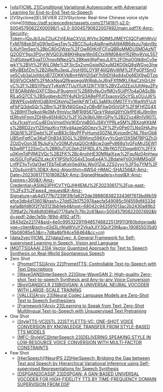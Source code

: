 - [[vits][ICML 21]Conditional Variational Autoencoder with Adversarial Learning for End-to-End Text-to-Speech](https://arxiv.org/abs/2106.06103)
- [[VStyclone][ELSEVIER 22]VStyclone: Real-time Chinese voice style clone]](https://pdf.sciencedirectassets.com/271419/1-s2.0-S0045790622X00098/1-s2.0-S0045790622007492/main.pdf?X-Amz-Security-Token=IQoJb3JpZ2luX2VjEAIaCXVzLWVhc3QtMSJIMEYCIQCFqKhWvUFxM768pkSFqD9j1eiGwsTqy%2BCC5u4zAlaRnwIhAI9ARB6dszu7gbnI9zlLKuY0m5eq%2BbC80rDWzp%2FOwR0tKrIFCFoQBRoMMDU5MDAzNTQ2ODY1Igx3PGyrWVQ03U88KH8qjwWn0ECtxWM084nYR2Rhy9VpL557ZrdISdqwKSgaTO7mqvNNezQ%2BKwkWgPwoJLR%2FOhqOGtk8nCv5ewkY%2BVt%2FWiLOMe%2F3icSx2vmGsjqiN2xuM2KO0kQ8gWGyo3hweRviBEbfZm%2B2jReiftu3eqLJVoH95LOY9F4ljIQWvWM%2FPqOFfSmOve5Cyb3aUxItjbUiB7ZOKKVbBmHWH2lSaY7n5tDl14p84xDpNDX9wDTzq8G97sOCkM%2FMckNsqQlfkwoegqWiRqbJxJ6jxFXftMKLFAqCzhGrUHyC%2F%2BSYPbzVTyKqW7TUuYlUA129jT1j19%2BVZu0ZEsUUhNgu2PvEF8OARdWnGXFC5boJF9ugmnV%2B89yNuOvfMOy5UiPf7o4aOAScBbRILa5Q7CE%2BSugbevb2fIY4uN3rQ3ABePPJf3xaosvQ5cYSLsOUJJ6%2BWPEoybWHOdBXHOXpVgZ5eIjIkFWTxEL5aMXc0M0TFYv16w9VFUJtqFbFQ3dqSQr%2Bm%2FBVNIGGpx2vOByBFIiwGt5iVGP%2F9FHfZG4X%2B9H1TtglkoIrRk0My1HnVoc1MFRl9567QckYRdglQ9YtOkfPEj6iJ9m9mtERhvhFmmZDH8y45f4j6OU%2F1G2k9blUWrrGPjy%2B2Zyz4Rn1VR0TLu1xJ1cspYvnCu4EOsjVmp0Vg1KlDrVqB0GJS6VYPRLeSM%2BXzgKKbMs%2BRD2zyYlZ5HazKrxYtKyd4azeQ0Oezy%2F%2Fv0Pe0TLNsGHAJhy3IQb16%2FDwbt%2FxpB83c5bvPFPyHumd30ZNLlKxtop9rCNL76xrOb8UB5mFqtfCw3KqFOhB343DGL%2BWjmz596XyyYcQgh13XSM7BPQZh2jZOzDyGon3E1NJiuFq7vG0MJfytaQGOrABcw2gePy868q1vGFpMrJSEW1N3wRPT22SjnCu%2BR0uTUC0ph25FRDL4%2BrfKO7CDqgp6lO%2FFXu0KimTdPjfMj2VQc%2B2FK%2Bc4nohHE30MNalXsw%2FquNz04nHwuqUSGLFoPaQZtLskcXY1lPSfq1OS4xE3oqEe4A%2BdahkFti0OHMMSg0FLnfPZ1iyTy0a13wtTEbTeEqKxlr0edXkLWo01ZqL2ZS2yyv%2F5o7YM%2FL20s4ujm8%3D&X-Amz-Algorithm=AWS4-HMAC-SHA256&X-Amz-Date=20230617T101808Z&X-Amz-SignedHeaders=host&X-Amz-Expires=300&X-Amz-Credential=ASIAQ3PHCVTYQJHHIEMJ%2F20230617%2Fus-east-1%2Fs3%2Faws4_request&X-Amz-Signature=ab4d377fb7239f3fb1a62f2de39880838233436f7613bd9b59efce3db4d13601&hash=27dd52b1752974aacfa549085c5f4559df4533dea1a8bfd80f2f7d3123bb1eb4&host=68042c943591013ac2b2430a89b270f6af2c76d8dfd086a07176afe7c76c2c61&pii=S0045790622007492&tid=spdf-2dec1e5b-169d-4f92-af7f-2843d2e22174&sid=4e0c9953229119485748822513f9113f60bdgxrqa&type=client&tsoh=d3d3LnNjaWVuY2VkaXJlY3QuY29t&ua=190855035d0f5b06085e53&rr=7d8a8bf94ce56464&cc=cn)
- [[data2vec][ICML 22]data2vec: A General Framework for Self-supervised Learning in Speech, Vision and Language](https://arxiv.org/abs/2202.03555)
- [[MQTTS][AAAI 23]A Vector Quantized Approach for Text to Speech Synthesis on Real-World Spontaneous Speech](https://arxiv.org/abs/2302.04215)
- Zero Shot
  - [[PromptTTS][Arxiv 22]PromptTTS: Controllable Text-to-Speech with Text Descriptions](https://arxiv.org/abs/2211.12171)
  - [[WaveGAN][InterSpeech 22]Glow-WaveGAN 2: High-quality Zero-shot Text-to-speech Synthesis and Any-to-any Voice Conversion](https://arxiv.org/abs/2207.01832)
  - [[BigVGAN][ICLR 23]BIGVGAN: A UNIVERSAL NEURAL VOCODER WITH LARGE-SCALE TRAINING](https://arxiv.org/abs/2206.04658)
  - [[VALLE][Arxiv 23]Neural Codec Language Models are Zero-Shot Text to Speech Synthesizers](https://arxiv.org/abs/2301.02111)
  - [[Framework][Arxiv 23]Learning to Speak from Text: Zero-Shot Multilingual Text-to-Speech with Unsupervised Text Pretraining](https://arxiv.org/abs/2301.12596)
- One Shot
  - [[StyleTTS-VC][STL 22]STYLETTS-VC: ONE-SHOT VOICE CONVERSION BY KNOWLEDGE TRANSFER FROM STYLE-BASED TTS MODELS](https://arxiv.org/abs/2212.14227)
  - [[MFC-StyleVC][InterSpeech 23]DELIVERING SPEAKING STYLE IN LOW-RESOURCE VOICE CONVERSION WITH MULTI-FACTOR CONSTRAINTS](https://arxiv.org/pdf/2211.08857.pdf)
- Few Shot
  - [[HierSpeech][NeurIPS 22]HierSpeech: Bridging the Gap between Text and Speech by Hierarchical Variational Inference using Self-supervised Representations for Speech Synthesis](https://openreview.net/pdf?id=awdyRVnfQKX)
  - [[DSPGAN][ICASSP 23]DSPGAN: A GAN-BASED UNIVERSAL VOCODER FOR HIGH-FIDELITY TTS BY TIME-FREQUENCY DOMAIN SUPERVISION FROM DSP](https://arxiv.org/abs/2211.01087)
